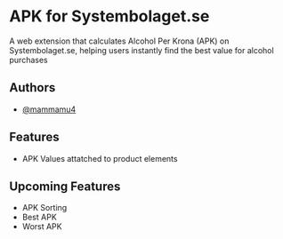 # APK for Systembolaget.se

A web extension that calculates Alcohol Per Krona (APK) on Systembolaget.se, helping users instantly find the best value for alcohol purchases


## Authors

- [@mammamu4](https://www.github.com/mammamu4)


## Features

- APK Values attatched to product elements


## Upcoming Features

- APK Sorting
- Best APK
- Worst APK